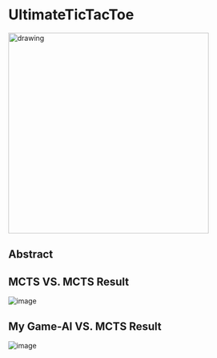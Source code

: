 # UltimateTicTacToe

<img src="https://user-images.githubusercontent.com/87184009/127621048-b53e4a5f-e9f4-43cf-9856-badf813a333d.png" alt="drawing" width="400"/>

## Abstract

## MCTS VS. MCTS Result

![image](https://user-images.githubusercontent.com/87184009/136501490-4814f93a-cb7f-4a31-9263-426359f6263f.png)

## My Game-AI VS. MCTS Result

![image](https://user-images.githubusercontent.com/87184009/136501334-9d6464fe-46d1-4bb5-af85-f31aef0de8aa.png)
